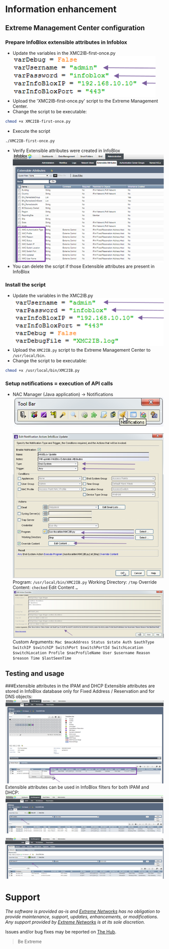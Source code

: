 # Information enhancement

## Extreme Management Center configuration

### Prepare InfoBlox extensible attributes in Infoblox
* Update the variables in the XMC2IB-first-once.py
![XMC2IB-first-once](XMC2IB-first-once.png)
* Upload the 'XMC2IB-first-once.py' script to the Extreme Management Center.
* Change the script to be executable: 
```bash
chmod +x XMC2IB-first-once.py
```
* Execute the script 
```bash
./XMC2IB-first-once.py
```
* Verify Extensible attributes were created in InfoBlox
![XMC2IB-first-once_result](XMC2IB-first-once_result.png)
* You can delete the script if those Extensible attributes are present in InfoBlox

### Install the script
* Update the variables in the XMC2IB.py
![XMC2IB](XMC2IB.png)
* Upload the `XMC2IB.py` script to the Extreme Management Center to `/usr/local/bin`.
* Change the script to be executable: 
```bash
chmod +x /usr/local/bin/XMC2IB.py
```

### Setup notifications = execution of API calls
* NAC Manager (Java application) -> Notifications
![IB-update-action](IB-update-action.png)
Program:	`/usr/local/bin/XMC2IB.py`
Working Directory:	`/tmp`
Override Content:	`checked`
Edit Content `…`
![IB-update-action-override](IB-update-action-override.png)
Custom Arguments:
`Mac $macAddress Status $state Auth $authType SwitchIP $switchIP SwitchPort $switchPortId SwitchLocation $switchLocation Profile $nacProfileName User $username Reason $reason Time $lastSeenTime`

## Testing and usage
###Extensible attributes in the IPAM and DHCP
Extensible attributes are stored in InfoBlox database only for Fixed Address / Reservation and for DNS objects:
![It-works-IB1](It-works-IB1.png)
Extensible attributes can be used in InfoBlox filters for both IPAM and DHCP:
![It-works-IB2](It-works-IB2.png)


# Support
_The software is provided as-is and [Extreme Networks](http://www.extremenetworks.com/) has no obligation to provide maintenance, support, updates, enhancements, or modifications. Any support provided by [Extreme Networks](http://www.extremenetworks.com/) is at its sole discretion._

Issues and/or bug fixes may be reported on [The Hub](https://community.extremenetworks.com/extreme).

>Be Extreme